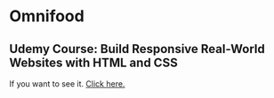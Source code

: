 # Omnifood
<h2>Udemy Course: Build Responsive Real-World Websites with HTML and CSS</h2>
<p> If you want to see it. <a href="https://dimitarmitev92.github.io/Omnifood/">Click here.</a></p>
